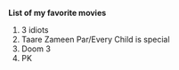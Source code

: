 **List of my favorite movies**
1. 3 idiots
2. Taare Zameen Par/Every Child is special
3. Doom 3
4. PK  
